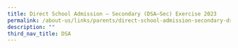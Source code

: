 ```yaml
---
title: Direct School Admission – Secondary (DSA–Sec) Exercise 2023
permalink: /about-us/links/parents/direct-school-admission-secondary-dsa-sec-exercise-2023/
description: ""
third_nav_title: DSA
---
```

